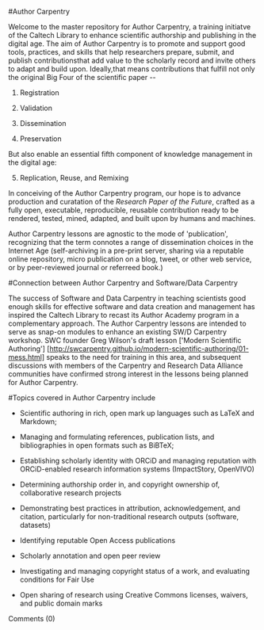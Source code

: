 #Author Carpentry


Welcome to the master repository for Author Carpentry, a training initiatve  of the Caltech Library to enhance scientific authorship and publishing in the digital age. The aim of Author Carpentry is to promote and support good tools, practices, and skills that help researchers prepare, submit, and publish contributionsthat add value to the scholarly record and invite others to adapt and build upon. Ideally,that means contributions that fulfill not only the original Big Four of the scientific paper --


1. Registration

2. Validation

3. Dissemination

4. Preservation

But also enable an essential fifth component of knowledge management in the digital age:

5. Replication, Reuse, and Remixing

In conceiving of the Author Carpentry program, our hope is to advance production and curatation of the *Research Paper of the Future*, crafted as a fully open, executable, reproducible, reusable contribution ready to be rendered, tested, mined, adapted, and built upon by humans and machines. 

Author Carpentry lessons are agnostic to the mode of 'publication', recognizing that the term connotes a range of dissemination choices in the Internet Age (self-archiving in a pre-print server, sharing via a reputable online repository, micro publication on a blog, tweet, or other web service, or by peer-reviewed journal or referreed book.) 

#Connection between Author Carpentry and Software/Data Carpentry

The success of Software and Data Carpentry in teaching scientists good enough skills for effective software and data creation and management has inspired the Caltech Library to recast its Author Academy program in a complementary approach. The Author Carpentry lessons are intended to serve as snap-on modules to enhance an existing SW/D Carpentry workshop. SWC founder Greg Wilson's draft lesson ['Modern Scientific Authoring'] [http://swcarpentry.github.io/modern-scientific-authoring/01-mess.html] speaks to the need for training in this area, and subsequent discussions with members of the Carpentry and Research Data Alliance communities have confirmed strong interest in the lessons being planned for Author Carpentry. 

#Topics covered in Author Carpentry include

* Scientific authoring in rich, open mark up languages such as LaTeX and Markdown; 

* Managing and formulating references, publication lists, and bibliographies in open formats such as BiBTeX;

* Establishing scholarly identity with ORCiD and managing reputation with ORCiD-enabled research information systems (ImpactStory, OpenVIVO) 

* Determining authorship order in, and copyright ownership of, collaborative research projects

* Demonstrating best practices in attribution, acknowledgement, and citation, particularly for non-traditional research outputs (software, datasets)

* Identifying reputable Open Access publications

* Scholarly annotation and open peer review

* Investigating and managing copyright status of a work, and evaluating conditions for Fair Use

* Open sharing of research using Creative Commons licenses, waivers, and public domain marks

Comments (0)
